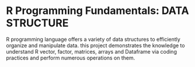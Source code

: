 # R Programming Fundamentals: DATA STRUCTURE

R programming language offers a variety of data structures to efficiently organize and manipulate data. this project demonstrates the knowledge to understand R vector, factor, matrices, arrays and Dataframe via coding practices and perform numerous operations on them.

